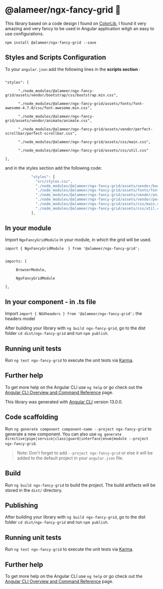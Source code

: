 # @alameer/ngx-fancy-grid 🎉

This library based on a code design I found on [ColorLib](https://colorlib.com/etc/tb/Table_Fixed_Header/index.html), I found it very amazing and very fancy to be used in Angular application witgh an easy to use configurations.

`npm install @alameer/ngx-fancy-grid --save`

## Styles and Scripts Configuration

To your `angular.json` add the following lines in the <strong> scripts section </strong>:

<code>
"styles": [ <br>
&nbsp; &nbsp; &nbsp; "./node_modules/@alameer/ngx-fancy-grid/assets/vendor/bootstrap/css/bootstrap.min.css", <br>
&nbsp; &nbsp; &nbsp; "./node_modules/@alameer/ngx-fancy-grid/assets/fonts/font-awesome-4.7.0/css/font-awesome.min.css", <br>
&nbsp; &nbsp; &nbsp; "./node_modules/@alameer/ngx-fancy-grid/assets/vendor/animate/animate.css", <br>
&nbsp; &nbsp; &nbsp; "./node_modules/@alameer/ngx-fancy-grid/assets/vendor/perfect-scrollbar/perfect-scrollbar.css", <br>
&nbsp; &nbsp; &nbsp; "./node_modules/@alameer/ngx-fancy-grid/assets/css/main.css",<br>
&nbsp; &nbsp; &nbsp; "./node_modules/@alameer/ngx-fancy-grid/assets/css/util.css" <br>
],
</code>


and in the styles section add the following code: 


```JavaScript
            "styles": [
              "src/styles.css",
              "./node_modules/@alameer/ngx-fancy-grid/assets/vendor/bootstrap/css/bootstrap.min.css",
              "./node_modules/@alameer/ngx-fancy-grid/assets/fonts/font-awesome-4.7.0/css/font-awesome.min.css",
              "./node_modules/@alameer/ngx-fancy-grid/assets/vendor/animate/animate.css",
              "./node_modules/@alameer/ngx-fancy-grid/assets/vendor/perfect-scrollbar/perfect-scrollbar.css",
              "./node_modules/@alameer/ngx-fancy-grid/assets/css/main.css",
              "./node_modules/@alameer/ngx-fancy-grid/assets/css/util.css"
            ],
```


## In your module
Import `NgxFancyGridModule` in your module, in which the grid will be used.

`import { NgxFancyGridModule  } from '@alameer/ngx-fancy-grid';`

<code>
imports: [ <br>
&nbsp; &nbsp; &nbsp;BrowserModule, <br>
&nbsp; &nbsp; &nbsp;NgxFancyGridModule<br>
],
</code>

## In your component - in .ts file
Import `import { NGXheaders } from '@alameer/ngx-fancy-grid';` the headers model 

After building your library with `ng build ngx-fancy-grid`, go to the dist folder `cd dist/ngx-fancy-grid` and run `npm publish`.

## Running unit tests

Run `ng test ngx-fancy-grid` to execute the unit tests via [Karma](https://karma-runner.github.io).

## Further help

To get more help on the Angular CLI use `ng help` or go check out the [Angular CLI Overview and Command Reference](https://angular.io/cli) page.

This library was generated with [Angular CLI](https://github.com/angular/angular-cli) version 13.0.0.

## Code scaffolding

Run `ng generate component component-name --project ngx-fancy-grid` to generate a new component. You can also use `ng generate directive|pipe|service|class|guard|interface|enum|module --project ngx-fancy-grid`.
> Note: Don't forget to add `--project ngx-fancy-grid` or else it will be added to the default project in your `angular.json` file. 

## Build

Run `ng build ngx-fancy-grid` to build the project. The build artifacts will be stored in the `dist/` directory.

## Publishing

After building your library with `ng build ngx-fancy-grid`, go to the dist folder `cd dist/ngx-fancy-grid` and run `npm publish`.

## Running unit tests

Run `ng test ngx-fancy-grid` to execute the unit tests via [Karma](https://karma-runner.github.io).

## Further help

To get more help on the Angular CLI use `ng help` or go check out the [Angular CLI Overview and Command Reference](https://angular.io/cli) page.

